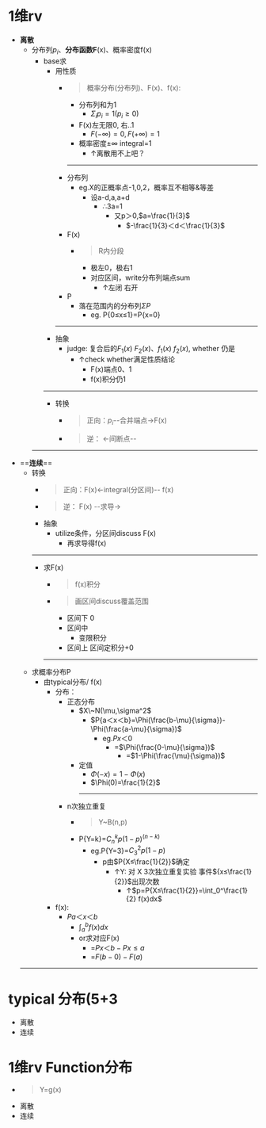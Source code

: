 # 1维rv
- **离散**
    - 分布列$p_i$、**分布函数F**(x)、概率密度f(x)
        - base求
            - 用性质
                - >概率分布(分布列)、F(x)、f(x):
                    - 分布列和为1
                        - $\Sigma_i p_i=1 (p_i≥0)$
                    - F(x)左无限0, 右..1
                        - $F(-\infty)=0,F(+\infty)=1$
                    - 概率密度±∞ integral=1
                        - ↑离散用不上吧？
                    - --
                - 分布列
                    - eg.X的正概率点-1,0,2，概率互不相等&等差
                        - 设a-d,a,a+d
                            - ∴3a=1 
                                - 又p＞0,$a=\frac{1}{3}$
                                    - $-\frac{1}{3}＜d＜\frac{1}{3}$
                - F(x)
                    - >R内分段
                        - 极左0，极右1
                        - 对应区间，write分布列端点sum
                            - ↑左闭 右开
                - P
                    - 落在范围内的分布列$\Sigma P$
                        - eg. P{0≤x≤1}=P{x=0}
                ---
            - 抽象
                - judge: 复合后的$F_1(x)$ $F_2(x)$、$f_1(x)$ $f_2(x)$, whether 仍是
                    - ↑check whether满足性质结论
                        -  F(x)端点0、1
                        - f(x)积分仍1
            - --
            - 转换
                - >正向：$p_i$--合并端点→F(x)
                - >逆： ←间断点-- 
      ---      
- ==**连续**==
    - 转换
        - >正向：F(x)←integral(分区间)-- f(x)
        - >逆： F(x) --求导→
        - 抽象
            - utilize条件，分区间discuss F(x)
                - 再求导得f(x)
        - --
        - 求F(x)
            - >f(x)积分
            - >画区间discuss覆盖范围
                - 区间下 0
                - 区间中
                    - 变限积分
                - 区间上 区间定积分+0
            - --
    - 求概率分布P
        - 由typical分布/ f(x)
            - 分布：
                - 正态分布
                    - $X\~N(\mu,\sigma^2$
                        - $P{a＜x＜b}=\Phi(\frac{b-\mu}{\sigma})-\Phi(\frac{a-\mu}{\sigma})$
                            - eg.$P{x＜0}$
                                - =$\Phi(\frac{0-\mu}{\sigma})$
                                    - =$1-\Phi(\frac{\mu}{\sigma})$
                    - 定值
                        - $\Phi(-x)=1-\Phi(x)$
                        - $\Phi(0)=\frac{1}{2}$
                        - --
                - n次独立重复
                    - >Y~B(n,p)
                    - P{Y=k}=$C_n^kp(1-p)^(n-k)$
                        - eg.P{Y=3}=$C_3^2p(1-p)$
                            - p由$P{X≤\frac{1}{2}}$确定
                                - ↑Y: 对 X 3次独立重复实验 事件${x≤\frac{1}{2}}$出现次数
                                    - ↑$p=P{X≤\frac{1}{2}}=\int_0^\frac{1}{2} f(x)dx$
            - f(x):
                - $P{a＜x＜b}$
                    - $\int_a^b f(x)dx$
                    - or求对应F(x)
                        - =$P{x＜b}-P{x≤a}$
                        - =$F(b-0)-F(a)$
    - --
# typical 分布(5+3                  
- 离散
- 连续
# 1维rv Function分布
- >Y=g(x)
- 离散
- 连续

